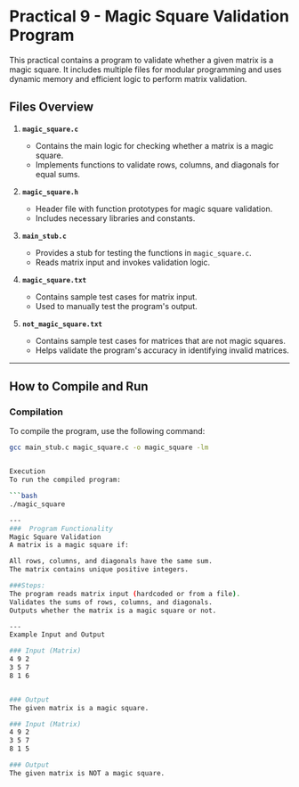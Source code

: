 # Practical 9 - Magic Square Validation Program

This practical contains a program to validate whether a given matrix is a magic square. It includes multiple files for modular programming and uses dynamic memory and efficient logic to perform matrix validation.

## Files Overview

1. **`magic_square.c`**
   - Contains the main logic for checking whether a matrix is a magic square.
   - Implements functions to validate rows, columns, and diagonals for equal sums.

2. **`magic_square.h`**
   - Header file with function prototypes for magic square validation.
   - Includes necessary libraries and constants.

3. **`main_stub.c`**
   - Provides a stub for testing the functions in `magic_square.c`.
   - Reads matrix input and invokes validation logic.

4. **`magic_square.txt`**
   - Contains sample test cases for matrix input.
   - Used to manually test the program's output.

5. **`not_magic_square.txt`**
   - Contains sample test cases for matrices that are not magic squares.
   - Helps validate the program's accuracy in identifying invalid matrices.

---

## How to Compile and Run

### Compilation
To compile the program, use the following command:
```bash
gcc main_stub.c magic_square.c -o magic_square -lm


Execution
To run the compiled program:

```bash
./magic_square

---
###  Program Functionality
Magic Square Validation
A matrix is a magic square if:

All rows, columns, and diagonals have the same sum.
The matrix contains unique positive integers.

###Steps:
The program reads matrix input (hardcoded or from a file).
Validates the sums of rows, columns, and diagonals.
Outputs whether the matrix is a magic square or not.

---
Example Input and Output

### Input (Matrix)
4 9 2
3 5 7
8 1 6


### Output
The given matrix is a magic square.

### Input (Matrix)
4 9 2
3 5 7
8 1 5

### Output
The given matrix is NOT a magic square.

